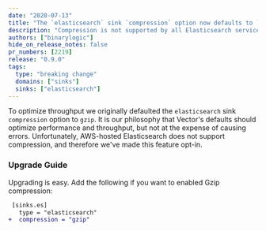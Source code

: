 ```yaml
---
date: "2020-07-13"
title: "The `elasticsearch` sink `compression` option now defaults to `none`"
description: "Compression is not supported by all Elasticsearch service providers"
authors: ["binarylogic"]
hide_on_release_notes: false
pr_numbers: [2219]
release: "0.9.0"
tags:
  type: "breaking change"
  domains: ["sinks"]
  sinks: ["elasticsearch"]
---
```


To optimize throughput we originally defaulted the `elasticsearch` sink
`compression` option to `gzip`. It is our philosophy that Vector's defaults
should optimize performance and throughput, but not at the expense of causing
errors. Unfortunately, AWS-hosted Elasticsearch does not support compression,
and therefore we've made this feature opt-in.

### Upgrade Guide

Upgrading is easy. Add the following if you want to enabled Gzip compression:

```diff title="vector.toml"
 [sinks.es]
   type = "elasticsearch"
+  compression = "gzip"
```
